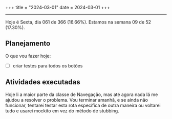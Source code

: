+++
title = "2024-03-01"
date = 2024-03-01
+++

---

Hoje é Sexta, dia 061 de 366 (16.66%). Estamos na semana 09 de 52 (17.30%).

## Planejamento

O que vou fazer hoje:

- [ ] criar testes para todos os botões

## Atividades executadas

Hoje li a maior parte da classe de Navegação, mas até agora nada lá me ajudou a resolver o problema. Vou terminar amanhã, e se ainda não funcionar, tentarei testar esta rota específica de outra maneira ou voltarei tudo e usarei mockito em vez do método de stubbing.
